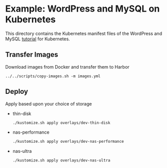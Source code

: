 # Example: WordPress and MySQL on Kubernetes

This directory contains the Kubernetes manifest files of the WordPress and
MySQL [tutorial](https://kubernetes.io/docs/tutorials/stateful-application/mysql-wordpress-persistent-volume/) for Kubernetes.

## Transfer Images

Download images from Docker and transfer them to Harbor

    ../../scripts/copy-images.sh -m images.yml

## Deploy

Apply based upon your choice of storage

* thin-disk

    ```sh
    ./kustomize.sh apply overlays/dev-thin-disk
    ```

* nas-performance

    ```sh
    ./kustomize.sh apply overlays/dev-nas-performance
    ```

* nas-ultra

    ```sh
    ./kustomize.sh apply overlays/dev-nas-ultra
    ```
